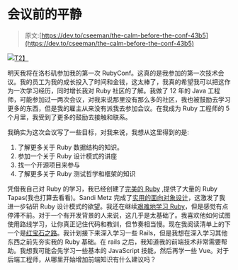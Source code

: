 # 会议前的平静

> 原文:[https://dev.to/cseeman/the-calm-before-the-conf-43b5](https://dev.to/cseeman/the-calm-before-the-conf-43b5)

[![](../Images/47f89395193237712ce684f2834b6700.png)T2】](https://i.giphy.com/media/r0yVLlbnQ5i5a/giphy.gif)

明天我将在洛杉矶参加我的第一次 RubyConf。这真的是我参加的第一次技术会议。我的员工为我的成长投入了时间和金钱，这太棒了，我真的希望我可以把这作为一次学习经历，同时增长我对 Ruby 社区的了解。我做了 12 年的 Java 工程师，可能参加过一两次会议，对我来说那里没有那么多的社区，我也被鼓励去学习更多的东西，但是我的雇主从来没有派我去参加会议。在我成为 Ruby 工程师的 5 个月里，我受到了更多的鼓励去接触和联系。

我确实为这次会议写了一些目标，对我来说，我想从这里得到的是:

1.  了解更多关于 Ruby 数据结构的知识。
2.  参加一个关于 Ruby 设计模式的讲座
3.  找一个开源项目来参与
4.  了解更多关于 Ruby 测试哲学和框架的知识

凭借我自己对 Ruby 的学习，我已经创建了[完美的 Ruby](https://avdi.codes/downloads/flawless-ruby-course/) ,提供了大量的 Ruby Tapas(我也打算去看看)。Sandi Metz 完成了[实用的面向对象设计](https://www.poodr.com/)，这激发了我进一步钻研 Ruby 设计模式的欲望。我还在继续[艰难地学习 Ruby](https://learnrubythehardway.org/)，但是感觉有点停滞不前。对于一个有开发背景的人来说，这几乎是太基础了。我喜欢他如何试图使用路线学习，让你真正记住代码和教训，但节奏相当慢。现在我阅读清单上的下一个是[红宝石之路](https://www.amazon.com/Ruby-Way-Programming-Addison-Wesley-Professional/dp/0321714636)。我计划接下来深入学习一些 Rails，但是我想在深入学习其他东西之前先夯实我的 Ruby 基础。在 rails 之后，我知道我的前端技术非常需要帮助。我想我可能会先学习一些基本的 JavaScript 技能，然后再学一些 Vue。对于后端工程师，从哪里开始增加前端知识有什么建议吗？